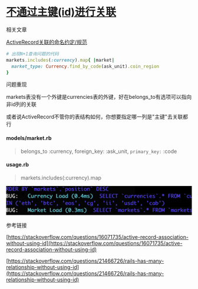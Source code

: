 # [不通过主键(id)进行关联](/2019/12/association_without_primary_key.md)

<i class="fa fa-hashtag"></i>
相关文章

[ActiveRecord关联的命名约定/规范](/2019/11/active_record_association.md)
 
```ruby
# 出现N+1查询问题的代码
markets.includes(:currency).map{ |market|
  market_type: Currency.find_by_code(ask_unit).coin_region
}
```

<i class="fa fa-hashtag"></i>
问题重现

markets表没有一个外键是currencies表的外键，好在belongs_to有选项可以指向非id列的关联

或者说ActiveRecord不管你的表结构如何，你想要指定哪一列是"主键"去关联都行

<!-- tabs:start -->

#### **models/market.rb**

> belongs_to :currency, foreign_key: :ask_unit, `primary_key:` :code

#### **usage.rb**

> markets.includes(:currency).map

<!-- tabs:end -->

![association_without_primary_key_fix](association_without_primary_key_fix.png "association_without_primary_key_fix")

<i class="fa fa-hashtag"></i>
参考链接

[https://stackoverflow.com/questions/16071735/active-record-association-without-using-id](https://stackoverflow.com/questions/16071735/active-record-association-without-using-id)

[https://stackoverflow.com/questions/21466726/rails-has-many-relationship-without-using-id](https://stackoverflow.com/questions/21466726/rails-has-many-relationship-without-using-id)
